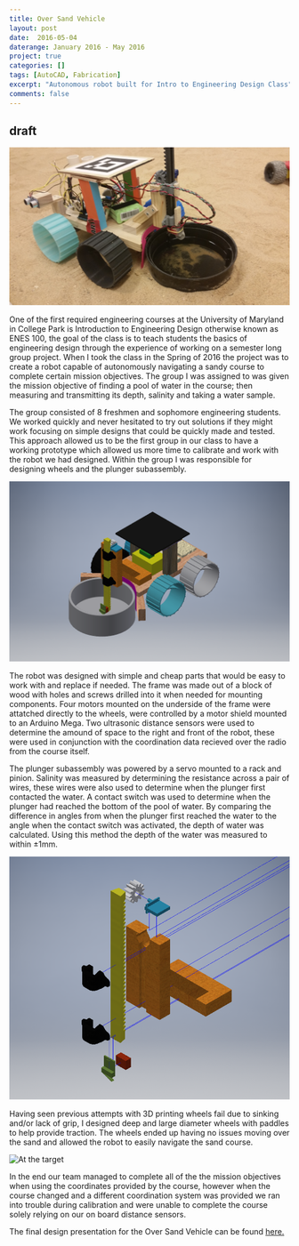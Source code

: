 ```yaml
---
title: Over Sand Vehicle
layout: post
date:  2016-05-04
daterange: January 2016 - May 2016
project: true
categories: []
tags: [AutoCAD, Fabrication]
excerpt: "Autonomous robot built for Intro to Engineering Design Class"
comments: false
---
```

## draft

![OSV](\portfolio\OSV\20160426_114853.jpg)

One of the first required engineering courses at the University of Maryland in College Park is Introduction to Engineering Design otherwise known as ENES 100,  the goal of the class is to teach students the basics of engineering design through the experience of working on a semester long group project.  When I took the class in the Spring of 2016 the project was to create a robot capable of autonomously navigating a sandy course to complete certain mission objectives.  The group I was assigned to was given the mission objective of finding a pool of water in the course; then measuring and transmitting its depth, salinity and taking a water sample.

The group consisted of 8 freshmen and sophomore engineering students.  We worked quickly and never hesitated to try out solutions if they might work focusing on simple designs that could be quickly made and tested.  This approach allowed us to be the first group in our class to have a working prototype which allowed us more time to calibrate and work with the robot we had designed.  Within the group I was responsible for designing wheels and the plunger subassembly.

![OSV CAD](\portfolio\OSV\OSV4.png)

The robot was designed with simple and cheap parts that would be easy to work with and replace if needed. The frame was made out of a block of wood with holes and screws drilled into it when needed for mounting components. Four motors mounted on the underside of the frame were attatched directly to the wheels, were controlled by a motor shield mounted to an Arduino Mega. Two ultrasonic distance sensors were used to determine the amound of space to the right and front of the robot, these were used in conjunction with the coordination data recieved over the radio from the course itself.  

The plunger subassembly was powered by a servo mounted to a rack and pinion.  Salinity was measured by determining the resistance across a pair of wires, these wires were also used to determine when the plunger first contacted the water.  A contact switch was used to determine when the plunger had reached the bottom of the pool of water.  By comparing the difference in angles from when the plunger first reached the water to the angle when the contact switch was activated, the depth of water was calculated.  Using this method the depth of the water was measured to within ±1mm.

![Plunger Subassembly](\portfolio\OSV\OSV8.png)

Having seen previous attempts with 3D printing wheels fail due to sinking and/or lack of grip, I designed deep and large diameter wheels with paddles to help provide traction.  The wheels ended up having no issues moving over the sand and allowed the robot to easily navigate the sand course.

![At the target](\portfolio\OSV\20160505_105130.jpg)

In the end our team managed to complete all of the the mission objectives when using the coordinates provided by the course, however when the course changed and a different coordination system was provided we ran into trouble during calibration and were unable to complete the course solely relying on our on board distance sensors.

The final design presentation for the Over Sand Vehicle can be found [here.](\portfolio\OSV\IMG2673127916211807558.jpg)